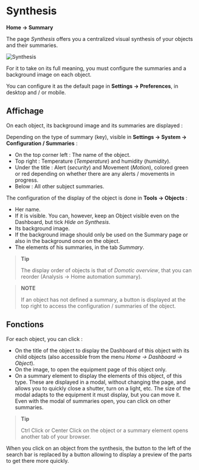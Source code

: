 # Synthesis
**Home → Summary**

The page *Synthesis* offers you a centralized visual synthesis of your objects and their summaries.

![Synthesis](./images/synthesis_intro.gif)

For it to take on its full meaning, you must configure the summaries and a background image on each object.

You can configure it as the default page in **Settings → Preferences**, in desktop and / or mobile.

## Affichage

On each object, its background image and its summaries are displayed :

Depending on the type of summary (key), visible in **Settings → System → Configuration / Summaries** :
- On the top corner left : The name of the object.
- Top right : Temperature (*Temperature*) and humidity (*humidity*).
- Under the title : Alert (*security*) and Movement (*Motion*), colored green or red depending on whether there are any alerts / movements in progress.
- Below : All other subject summaries.

The configuration of the display of the object is done in **Tools → Objects** :
- Her name.
- If it is visible. You can, however, keep an Object visible even on the Dashboard, but tick *Hide on Synthesis*.
- Its background image.
- If the background image should only be used on the Summary page or also in the background once on the object.
- The elements of his summaries, in the tab *Summary*.

> **Tip**
>
> The display order of objects is that of *Domotic overview*, that you can reorder (Analysis → Home automation summary).

> **NOTE**
>
> If an object has not defined a summary, a button is displayed at the top right to access the configuration / summaries of the object.

## Fonctions

For each object, you can click :
- On the title of the object to display the Dashboard of this object with its child objects (also accessible from the menu *Home → Dashboard → Object*).
- On the image, to open the equipment page of this object only.
- On a summary element to display the elements of this object, of this type. These are displayed in a modal, without changing the page, and allows you to quickly close a shutter, turn on a light, etc. The size of the modal adapts to the equipment it must display, but you can move it. Even with the modal of summaries open, you can click on other summaries.


> **Tip**
>
> Ctrl Click or Center Click on the object or a summary element opens another tab of your browser.

When you click on an object from the synthesis, the button to the left of the search bar is replaced by a button allowing to display a preview of the parts to get there more quickly.

